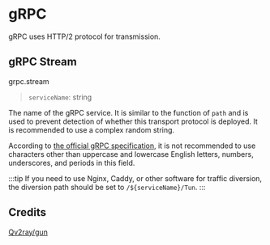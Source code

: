 # gRPC

gRPC uses HTTP/2 protocol for transmission.

## gRPC Stream
grpc.stream

> `serviceName`: string

The name of the gRPC service. It is similar to the function of `path` and is used to prevent detection of whether this transport protocol is deployed. It is recommended to use a complex random string.

According to [the official gRPC specification](https://github.com/grpc/grpc/blob/master/doc/PROTOCOL-HTTP2.md#appendix-a---grpc-for-protobuf), it is not recommended to use characters other than uppercase and lowercase English letters, numbers, underscores, and periods in this field.

:::tip
If you need to use Nginx, Caddy, or other software for traffic diversion, the diversion path should be set to `/${serviceName}/Tun`.
:::

## Credits

[Qv2ray/gun](https://github.com/Qv2ray/gun)
